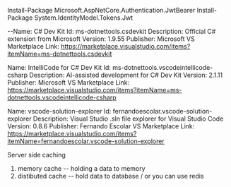 Install-Package Microsoft.AspNetCore.Authentication.JwtBearer
Install-Package System.IdentityModel.Tokens.Jwt

--Name: C# Dev Kit
Id: ms-dotnettools.csdevkit
Description: Official C# extension from Microsoft
Version: 1.9.55
Publisher: Microsoft
VS Marketplace Link: https://marketplace.visualstudio.com/items?itemName=ms-dotnettools.csdevkit

Name: IntelliCode for C# Dev Kit
Id: ms-dotnettools.vscodeintellicode-csharp
Description: AI-assisted development for C# Dev Kit
Version: 2.1.11
Publisher: Microsoft
VS Marketplace Link: https://marketplace.visualstudio.com/items?itemName=ms-dotnettools.vscodeintellicode-csharp

Name: vscode-solution-explorer
Id: fernandoescolar.vscode-solution-explorer
Description: Visual Studio .sln file explorer for Visual Studio Code
Version: 0.8.6
Publisher: Fernando Escolar
VS Marketplace Link: https://marketplace.visualstudio.com/items?itemName=fernandoescolar.vscode-solution-explorer

Server side caching

1. memory cache -- holding a data to memory
2. distibuted cache -- hold data to database / or you can use redis

